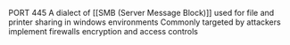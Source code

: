 PORT 445
A dialect of [[SMB (Server Message Block)]]
used for file and printer sharing in windows environments
Commonly targeted by attackers
implement firewalls encryption and access controls
